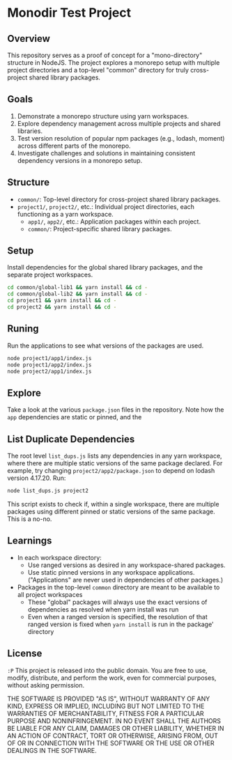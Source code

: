 # Monodir Test Project

## Overview

This repository serves as a proof of concept for a "mono-directory" structure in NodeJS. The project explores a monorepo setup with multiple project directories and a top-level "common" directory for truly cross-project shared library packages.

## Goals

1. Demonstrate a monorepo structure using yarn workspaces.
2. Explore dependency management across multiple projects and shared libraries.
3. Test version resolution of popular npm packages (e.g., lodash, moment) across different parts of the monorepo.
4. Investigate challenges and solutions in maintaining consistent dependency versions in a monorepo setup.

## Structure

- `common/`: Top-level directory for cross-project shared library packages.
- `project1/`, `project2/`, etc.: Individual project directories, each functioning as a yarn workspace.
  - `app1/`, `app2/`, etc.: Application packages within each project.
  - `common/`: Project-specific shared library packages.

## Setup
Install dependencies for the global shared library packages, and the separate project workspaces.
```bash
cd common/global-lib1 && yarn install && cd -
cd common/global-lib2 && yarn install && cd -
cd project1 && yarn install && cd -
cd project2 && yarn install && cd -
```

## Runing
Run the applications to see what versions of the packages are used.
```bash
node project1/app1/index.js
node project1/app2/index.js
node project2/app1/index.js
```

## Explore
Take a look at the various `package.json` files in the repository.  Note how the `app` dependencies are static or pinned, and the 

## List Duplicate Dependencies
The root level `list_dups.js` lists any dependencies in any yarn workspace, where there are multiple static versions of the same package declared.  For example, try changing `project2/app2/package.json` to depend on lodash version 4.17.20.  Run:
```bash
node list_dups.js project2
```
This script exists to check if, within a single workspace, there are multiple packages using different pinned or static versions of the same package.  This is a no-no.


## Learnings

- In each workspace directory:
    - Use ranged versions as desired in any workspace-shared packages.
    - Use static pinned versions in any workspace applications.  ("Applications" are never used in dependencies of other packages.)
- Packages in the top-level `common` directory are meant to be available to all project workspaces
    - These "global" packages will always use the exact versions of dependencies as resolved when yarn install was run
    - Even when a ranged version is specified, the resolution of that ranged version is fixed when `yarn install` is run in the package' directory

## License

`:P` This project is released into the public domain. You are free to use, modify, distribute, and perform the work, even for commercial purposes, without asking permission.

THE SOFTWARE IS PROVIDED "AS IS", WITHOUT WARRANTY OF ANY KIND, EXPRESS OR IMPLIED, INCLUDING BUT NOT LIMITED TO THE WARRANTIES OF MERCHANTABILITY, FITNESS FOR A PARTICULAR PURPOSE AND NONINFRINGEMENT. IN NO EVENT SHALL THE AUTHORS BE LIABLE FOR ANY CLAIM, DAMAGES OR OTHER LIABILITY, WHETHER IN AN ACTION OF CONTRACT, TORT OR OTHERWISE, ARISING FROM, OUT OF OR IN CONNECTION WITH THE SOFTWARE OR THE USE OR OTHER DEALINGS IN THE SOFTWARE.